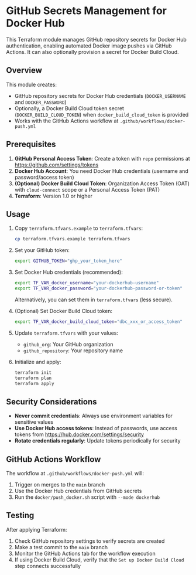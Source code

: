 # GitHub Secrets Management for Docker Hub

This Terraform module manages GitHub repository secrets for Docker Hub authentication, enabling automated Docker image pushes via GitHub Actions. It can also optionally provision a secret for Docker Build Cloud.

## Overview

This module creates:
- GitHub repository secrets for Docker Hub credentials (`DOCKER_USERNAME` and `DOCKER_PASSWORD`)
- Optionally, a Docker Build Cloud token secret (`DOCKER_BUILD_CLOUD_TOKEN`) when `docker_build_cloud_token` is provided
- Works with the GitHub Actions workflow at `.github/workflows/docker-push.yml`

## Prerequisites

1. **GitHub Personal Access Token**: Create a token with `repo` permissions at https://github.com/settings/tokens
2. **Docker Hub Account**: You need Docker Hub credentials (username and password/access token)
3. **(Optional) Docker Build Cloud Token**: Organization Access Token (OAT) with `cloud-connect` scope or a Personal Access Token (PAT)
3. **Terraform**: Version 1.0 or higher

## Usage

1. Copy `terraform.tfvars.example` to `terraform.tfvars`:
   ```bash
   cp terraform.tfvars.example terraform.tfvars
   ```

2. Set your GitHub token:
   ```bash
   export GITHUB_TOKEN="ghp_your_token_here"
   ```

3. Set Docker Hub credentials (recommended):
   ```bash
   export TF_VAR_docker_username="your-dockerhub-username"
   export TF_VAR_docker_password="your-dockerhub-password-or-token"
   ```

   Alternatively, you can set them in `terraform.tfvars` (less secure).

4. (Optional) Set Docker Build Cloud token:
   ```bash
   export TF_VAR_docker_build_cloud_token="dbc_xxx_or_access_token"
   ```

5. Update `terraform.tfvars` with your values:
   - `github_org`: Your GitHub organization
   - `github_repository`: Your repository name

6. Initialize and apply:
   ```bash
   terraform init
   terraform plan
   terraform apply
   ```

## Security Considerations

- **Never commit credentials**: Always use environment variables for sensitive values
- **Use Docker Hub access tokens**: Instead of passwords, use access tokens from https://hub.docker.com/settings/security
- **Rotate credentials regularly**: Update tokens periodically for security

## GitHub Actions Workflow

The workflow at `.github/workflows/docker-push.yml` will:
1. Trigger on merges to the `main` branch
2. Use the Docker Hub credentials from GitHub secrets
3. Run the `docker/push_docker.sh` script with `--mode dockerhub`

## Testing

After applying Terraform:
1. Check GitHub repository settings to verify secrets are created
2. Make a test commit to the `main` branch
3. Monitor the GitHub Actions tab for the workflow execution
4. If using Docker Build Cloud, verify that the `Set up Docker Build Cloud` step connects successfully
